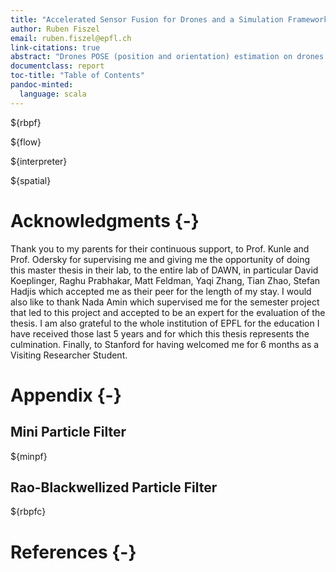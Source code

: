 ```yaml
---
title: "Accelerated Sensor Fusion for Drones and a Simulation Framework for Spatial"
author: Ruben Fiszel
email: ruben.fiszel@epfl.ch
link-citations: true
abstract: "Drones POSE (position and orientation) estimation on drones rely on sensor fusion of its different sensors. The complexity of this task is to provide a good estimation in real-time. We have developped a novel application of an asynchronous Rao-Blackwellized Particle Filter and its implementation on hardware with the Spatial language. We have also build a new development tool: scala-flow, a data-flow simulation tool inspired by Simulink with a Spatial integration. Finally, we have build an interpreter for the Spatial language which made possible the integration of Spatial in scala-flow."
documentclass: report
toc-title: "Table of Contents"
pandoc-minted:
  language: scala
---
```



${rbpf}


${flow}


${interpreter}


${spatial}


# Acknowledgments {-}

Thank you to my parents for their continuous support, to Prof. Kunle and Prof. Odersky for supervising me and giving me the opportunity of doing this master thesis in their lab, to the entire lab of DAWN, in particular David Koeplinger, Raghu Prabhakar, Matt Feldman, Yaqi Zhang, Tian Zhao, Stefan Hadjis which accepted me as their peer for the length of my stay. I would also like to thank Nada Amin which supervised me for the semester project that led to this project and accepted to be an expert for the evaluation of the thesis. I am also grateful to the whole institution of EPFL for the education I have received those last 5 years and for which this thesis represents the culmination. Finally, to Stanford for having welcomed me for 6 months as a Visiting Researcher Student.

# Appendix {-}

## Mini Particle Filter

${minpf}

## Rao-Blackwellized Particle Filter

${rbpfc}

# References {-}

